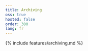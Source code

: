 ```yaml
---
title: Archiving
oss: true
hosted: false
order: 300
lang: fr
---
```


{% include features/archiving.md %}
